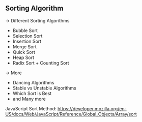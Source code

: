 ## Sorting Algorithm

-> Different Sorting Algorithms
* Bubble Sort
* Selection Sort
* Insertion Sort
* Merge Sort
* Quick Sort
* Heap Sort
* Radix Sort + Counting Sort

-> More
* Dancing Algorithms
* Stable vs Unstable Algorithms
* Which Sort is Best
* and Many more


JavaScript Sort Method:  https://developer.mozilla.org/en-US/docs/Web/JavaScript/Reference/Global_Objects/Array/sort
